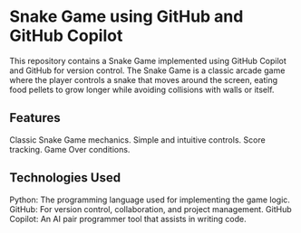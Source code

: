 # Snake Game using GitHub and GitHub Copilot
This repository contains a Snake Game implemented using GitHub Copilot and GitHub for version control. The Snake Game is a classic arcade game where the player controls a snake that moves around the screen, eating food pellets to grow longer while avoiding collisions with walls or itself.

## Features
Classic Snake Game mechanics.
Simple and intuitive controls.
Score tracking.
Game Over conditions.
## Technologies Used
Python: The programming language used for implementing the game logic.
GitHub: For version control, collaboration, and project management.
GitHub Copilot: An AI pair programmer tool that assists in writing code.

